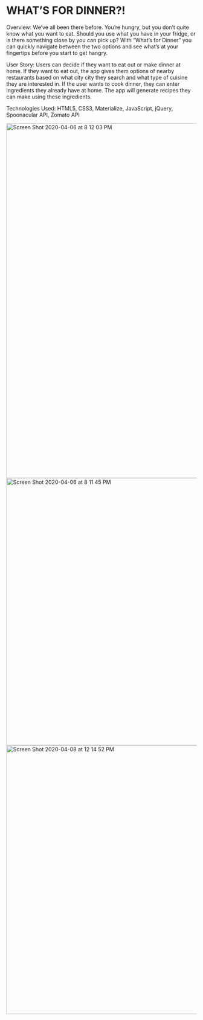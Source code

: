 # WHAT’S FOR DINNER?! 

Overview: We’ve all been there before. You’re hungry, but you don’t quite know what you want to eat. Should you use what you have in your fridge, or is there something close by you can pick up? With “What’s for Dinner” you can quickly navigate between the two options and see what’s at your fingertips before you start to get hangry. 

User Story: Users can decide if they want to eat out or make dinner at home. If they want to eat out, the app gives them options of nearby restaurants based on what city city they search and what type of cuisine they are interested in. If the user wants to cook dinner, they can enter ingredients they already have at home. The app will generate recipes they can make using these ingredients.

Technologies Used: HTML5, CSS3, Materialize, JavaScript, jQuery, Spoonacular API, Zomato API

<img width="940" alt="Screen Shot 2020-04-06 at 8 12 03 PM" src="https://user-images.githubusercontent.com/60197994/78616703-f4e45200-7842-11ea-855c-69d169b4292e.png">

<img width="708" alt="Screen Shot 2020-04-06 at 8 11 45 PM" src="https://user-images.githubusercontent.com/60197994/78616691-ec8c1700-7842-11ea-9476-79c778933533.png">

<img width="712" alt="Screen Shot 2020-04-08 at 12 14 52 PM" src="https://user-images.githubusercontent.com/60197994/78807911-b5c51680-7992-11ea-8104-5822ec9c974e.png">
